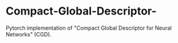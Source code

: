 # Compact-Global-Descriptor-
Pytorch implementation of "Compact Global Descriptor for Neural Networks" (CGD).
